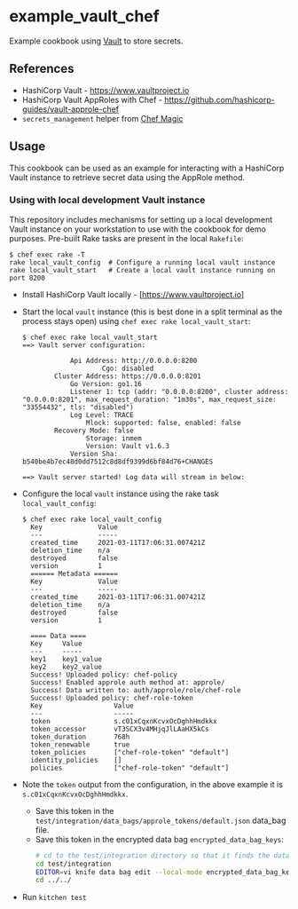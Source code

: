 # example_vault_chef

Example cookbook using [Vault](https://www.vaultproject.io/) to store secrets.

## References

* HashiCorp Vault - https://www.vaultproject.io
* HashiCorp Vault AppRoles with Chef - https://github.com/hashicorp-guides/vault-approle-chef
* `secrets_management` helper from [Chef Magic](https://github.com/chef-davin/chef_magic)

## Usage

This cookbook can be used as an example for interacting with a HashiCorp Vault instance to retrieve secret data using the AppRole method.

### Using with local development Vault instance

This repository includes mechanisms for setting up a local development Vault instance on your workstation to use with the cookbook for demo purposes.  Pre-built Rake tasks are present in the local `Rakefile`:

```plain
$ chef exec rake -T
rake local_vault_config  # Configure a running local vault instance
rake local_vault_start   # Create a local vault instance running on port 8200
```

* Install HashiCorp Vault locally - [https://www.vaultproject.io]
* Start the local `vault` instance (this is best done in a split terminal as the process stays open) using `chef exec rake local_vault_start`:

    ```plain
    $ chef exec rake local_vault_start
    ==> Vault server configuration:

                Api Address: http://0.0.0.0:8200
                        Cgo: disabled
            Cluster Address: https://0.0.0.0:8201
                Go Version: go1.16
                Listener 1: tcp (addr: "0.0.0.0:8200", cluster address: "0.0.0.0:8201", max_request_duration: "1m30s", max_request_size: "33554432", tls: "disabled")
                Log Level: TRACE
                    Mlock: supported: false, enabled: false
            Recovery Mode: false
                    Storage: inmem
                    Version: Vault v1.6.3
                Version Sha: b540be4b7ec48d0dd7512c8d8df9399d6bf84d76+CHANGES

    ==> Vault server started! Log data will stream in below:
    ```

* Configure the local `vault` instance using the rake task `local_vault_config`:
  ```plain
  $ chef exec rake local_vault_config
    Key              Value
    ---              -----
    created_time     2021-03-11T17:06:31.007421Z
    deletion_time    n/a
    destroyed        false
    version          1
    ====== Metadata ======
    Key              Value
    ---              -----
    created_time     2021-03-11T17:06:31.007421Z
    deletion_time    n/a
    destroyed        false
    version          1

    ==== Data ====
    Key     Value
    ---     -----
    key1    key1_value
    key2    key2_value
    Success! Uploaded policy: chef-policy
    Success! Enabled approle auth method at: approle/
    Success! Data written to: auth/approle/role/chef-role
    Success! Uploaded policy: chef-role-token
    Key                  Value
    ---                  -----
    token                s.c01xCqxnKcvxOcDghhHmdkkx
    token_accessor       vT3SCX3v4MHjqJlLAaHX5kCs
    token_duration       768h
    token_renewable      true
    token_policies       ["chef-role-token" "default"]
    identity_policies    []
    policies             ["chef-role-token" "default"]
    ```

* Note the `token` output from the configuration, in the above example it is `s.c01xCqxnKcvxOcDghhHmdkkx`.
    * Save this token in the `test/integration/data_bags/approle_tokens/default.json` data_bag file.
    * Save this token in the encrypted data bag `encrypted_data_bag_keys`:
        ```sh
        # cd to the test/integration directory so that it finds the data_bags path
        cd test/integration
        EDITOR=vi knife data bag edit --local-mode encrypted_data_bag_keys default --secret-file ../../files/mysecretfile
        cd ../../
        ```
* Run `kitchen test`
